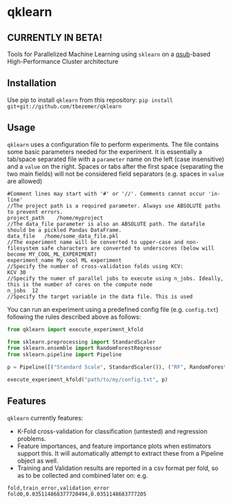 # qklearn
## CURRENTLY IN BETA!
Tools for Parallelized Machine Learning using `sklearn` on a [qsub](http://pubs.opengroup.org/onlinepubs/009696799/utilities/qsub.html)-based High-Performance Cluster architecture

## Installation
Use pip to install `qklearn` from this repository:
```pip install git+git://github.com/tbezemer/qklearn```

## Usage
`qklearn` uses a configuration file to perform experiments. The file contains some basic parameters needed for the experiment.
It is essentially a tab/space separated file with a `parameter` name on the left (case insensitive) and a `value` on the right.
Spaces or tabs after the first space (separating the two main fields) will not be considered field separators (e.g. spaces in `value` are allowed)

```
#Comment lines may start with '#' or '//'. Comments cannot occur 'in-line'
//The project path is a required parameter. Always use ABSOLUTE paths to prevent errors.
project_path	/home/myproject
//The data_file parameter is also an ABSOLUTE path. The datafile should be a pickled Pandas DataFrame.
data_file	/home/some_data_file.pkl
//The experiment name will be converted to upper-case and non-filesystem safe characters are converted to underscores (below will become MY_COOL_ML_EXPERIMENT)
experiment_name	My cool ML experiment
//Specify the number of cross-validation folds using KCV:
KCV	30
//Specify the numer of parallel jobs to execute using n_jobs. Ideally, this is the number of cores on the compute node
n_jobs	12
//Specify the target variable in the data file. This is used
```

You can run an experiment using a predefined config file (e.g. `config.txt`) following the rules described above as follows:

```python
from qklearn import execute_experiment_kfold

from sklearn.preprocessing import StandardScaler
from sklearn.ensemble import RandomForestRegressor
from sklearn.pipeline import Pipeline

p = Pipeline([("Standard Scale", StandardScaler()), ("RF", RandomForestRegressor(n_estimators=30))])

execute_experiment_kfold("path/to/my/config.txt", p)
```

## Features
`qklearn` currently features:
- K-Fold cross-validation for classification (untested) and regression problems.
- Feature importances, and feature importance plots when estimators support this. It will automatically attempt to extract these from a Pipeline object as well.
- Training and Validation results are reported in a csv format per fold, so as to be collected and combined later on:
e.g.
```csv
fold,train_error,validation_error
fold0,0.035114868377720494,0.0351148683777205
```